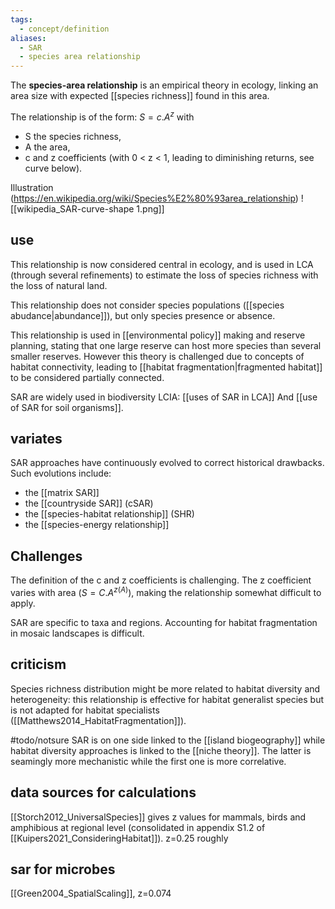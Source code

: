 ```yaml
---
tags:
  - concept/definition
aliases:
  - SAR
  - species area relationship
---
```

The **species-area relationship** is an empirical theory in ecology, linking an area size with expected [[species richness]] found in this area. 

The relationship is of the form:
$S = c.A^z$ 
with 
- S the species richness, 
- A the area, 
- c and z coefficients (with 0 < z < 1, leading to diminishing returns, see curve below). 

Illustration (https://en.wikipedia.org/wiki/Species%E2%80%93area_relationship)
![[wikipedia_SAR-curve-shape 1.png]]
## use
This relationship is now considered central in ecology, and is used in LCA (through several refinements) to estimate the loss of species richness with the loss of natural land. 

This relationship does not consider species populations ([[species abudance|abundance]]), but only species presence or absence.

This relationship is used in [[environmental policy]] making and reserve planning, stating that one large reserve can host more species than several smaller reserves. However this theory is challenged due to concepts of habitat connectivity, leading to [[habitat fragmentation|fragmented habitat]] to be considered partially connected.

SAR are widely used in biodiversity LCIA:  [[uses of SAR in LCA]]
And [[use of SAR for soil organisms]].
## variates
SAR approaches have continuously evolved to correct historical drawbacks. Such evolutions include:
- the [[matrix SAR]]
- the [[countryside SAR]] (cSAR)
- the [[species-habitat relationship]] (SHR)
- the [[species-energy relationship]]

## Challenges
The definition of the c and z coefficients is challenging. 
The z coefficient varies with area ($S=C.A^{z(A)}$), making the relationship somewhat difficult to apply.

SAR are specific to taxa and regions.
Accounting for habitat fragmentation in mosaic landscapes is difficult.

## criticism
Species richness distribution might be more related to habitat diversity and heterogeneity: this relationship is effective for habitat generalist species but is not adapted for habitat specialists ([[Matthews2014_HabitatFragmentation]]). 

#todo/notsure SAR is on one side linked to the [[island biogeography]] while habitat diversity approaches is linked to the [[niche theory]]. The latter is seamingly more mechanistic while the first one is more correlative.
## data sources for calculations
[[Storch2012_UniversalSpecies]] gives z values for mammals, birds and amphibious at regional level (consolidated in appendix S1.2 of [[Kuipers2021_ConsideringHabitat]]).
z=0.25 roughly

## sar for microbes
[[Green2004_SpatialScaling]], z=0.074